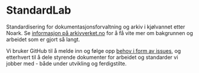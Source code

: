 # StandardLab
Standardisering for dokumentasjonsforvaltning og arkiv i kjølvannet etter Noark. Se [informasjon på arkivverket.no](https://www.arkivverket.no/arkivutvikling/innebygd-arkivering/forprosjekt-standardlab) for å få vite mer om bakgrunnen og arbeidet som er gjort så langt.

Vi bruker GitHub til å melde inn og følge opp [behov i form av issues](https://github.com/arkivverket/standardlab/issues), og etterhvert til å dele styrende dokumenter for arbeidet og standarder vi jobber med - både under utvikling og ferdigstilte.
